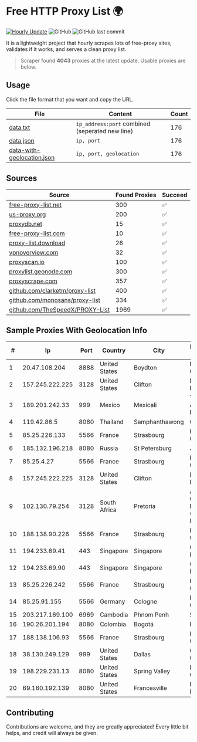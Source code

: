 
# Free HTTP Proxy List 🌍

[![Hourly Update](https://github.com/mertguvencli/http-proxy-list/actions/workflows/main.yml/badge.svg?branch=main)](https://github.com/mertguvencli/http-proxy-list/actions/workflows/main.yml)
![GitHub](https://img.shields.io/github/license/mertguvencli/http-proxy-list)
![GitHub last commit](https://img.shields.io/github/last-commit/mertguvencli/http-proxy-list)

It is a lightweight project that hourly scrapes lots of free-proxy sites, validates if it works, and serves a clean proxy list.


> Scraper found **4043** proxies at the latest update. Usable proxies are below.

## Usage

Click the file format that you want and copy the URL.


|File|Content|Count|
|----|-------|-----|
|[data.txt](https://raw.githubusercontent.com/mertguvencli/http-proxy-list/main/proxy-list/data.txt)|`ip_address:port` combined (seperated new line)|176|
|[data.json](https://raw.githubusercontent.com/mertguvencli/http-proxy-list/main/proxy-list/data.json)|`ip, port`|176|
|[data-with-geolocation.json](https://raw.githubusercontent.com/mertguvencli/http-proxy-list/main/proxy-list/data-with-geolocation.json)|`ip, port, geolocation`|176|

## Sources

|Source|Found Proxies|Succeed|
|------|-------------|-------|
|[free-proxy-list.net](https://free-proxy-list.net)|300|✅|
|[us-proxy.org](https://www.us-proxy.org)|200|✅|
|[proxydb.net](http://proxydb.net)|15|✅|
|[free-proxy-list.com](https://free-proxy-list.com/?page=&port=&type%5B%5D=http&type%5B%5D=https&up_time=0&search=Search)|10|✅|
|[proxy-list.download](https://www.proxy-list.download/HTTP)|26|✅|
|[vpnoverview.com](https://vpnoverview.com/privacy/anonymous-browsing/free-proxy-servers)|32|✅|
|[proxyscan.io](https://www.proxyscan.io)|100|✅|
|[proxylist.geonode.com](https://proxylist.geonode.com/api/proxy-list?limit=300&page=1&sort_by=lastChecked&sort_type=desc&protocols=http,https)|300|✅|
|[proxyscrape.com](https://api.proxyscrape.com/v2/?request=displayproxies&protocol=http&timeout=10000&country=all&ssl=all&anonymity=all)|357|✅|
|[github.com/clarketm/proxy-list](https://raw.githubusercontent.com/clarketm/proxy-list/master/proxy-list-raw.txt)|400|✅|
|[github.com/monosans/proxy-list](https://raw.githubusercontent.com/monosans/proxy-list/main/proxies/http.txt)|334|✅|
|[github.com/TheSpeedX/PROXY-List](https://raw.githubusercontent.com/TheSpeedX/PROXY-List/master/http.txt)|1969|✅|


## Sample Proxies With Geolocation Info

|#|Ip|Port|Country|City|Internet Service Provider|
|-|--|----|-------|----|-------------------------|
|1|20.47.108.204|8888|United States|Boydton|Microsoft Corporation|
|2|157.245.222.225|3128|United States|Clifton|DigitalOcean, LLC|
|3|189.201.242.33|999|Mexico|Mexicali|Tecnologías Avanzadas S. de R.L. de C.V.|
|4|119.42.86.5|8080|Thailand|Samphanthawong|CAT-BB|
|5|85.25.226.133|5566|France|Strasbourg|Host Europe GmbH|
|6|185.132.196.218|8080|Russia|St Petersburg|JSC Avantel|
|7|85.25.4.27|5566|France|Strasbourg|Host Europe GmbH|
|8|157.245.222.225|3128|United States|Clifton|DigitalOcean, LLC|
|9|102.130.79.254|3128|South Africa|Pretoria|Adnexus Celerity Networks (Proprietary) Limited|
|10|188.138.90.226|5566|France|Strasbourg|Host Europe GmbH|
|11|194.233.69.41|443|Singapore|Singapore|Contabo Asia Private Limited|
|12|194.233.69.90|443|Singapore|Singapore|Contabo Asia Private Limited|
|13|85.25.226.242|5566|France|Strasbourg|Host Europe GmbH|
|14|85.25.91.155|5566|Germany|Cologne|PlusServer GmbH|
|15|203.217.169.100|6969|Cambodia|Phnom Penh|S.I Group|
|16|190.26.201.194|8080|Colombia|Bogotá|ETB - Colombia|
|17|188.138.106.93|5566|France|Strasbourg|Host Europe GmbH|
|18|38.130.249.129|999|United States|Dallas|Cogent Communications|
|19|198.229.231.13|8080|United States|Spring Valley|MTCO Communications|
|20|69.160.192.139|8080|United States|Francesville|Intelligent Fiber Network|



## Contributing

Contributions are welcome, and they are greatly appreciated! Every
little bit helps, and credit will always be given.

